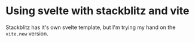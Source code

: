 # Using svelte with stackblitz and vite

Stackblitz has it's own svelte template, but I'm trying my hand on the `vite.new` version.
